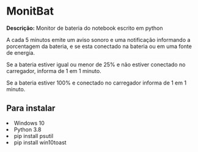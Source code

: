 <h1>MonitBat</h1>
<b>Descrição:</b> Monitor de bateria do notebook escrito em python
<tr>
<p>
A cada 5 minutos emite um aviso sonoro e uma notificação informando a porcentagem da bateria, e se esta conectado na bateria ou em uma fonte de energia.
</p>
<p>
Se a bateria estiver igual ou menor de 25% e não estiver conectado no carregador, informa de 1 em 1 minuto.
</p>
<p>
Se a bateria estiver 100% e conectado no carregador informa de 1 em 1 minuto.
</p>

<h2>Para instalar</h2>

<li>Windows 10</li>
<li>Python 3.8</li>
<li>pip install psutil</li>
<li>pip install win10toast</li>
